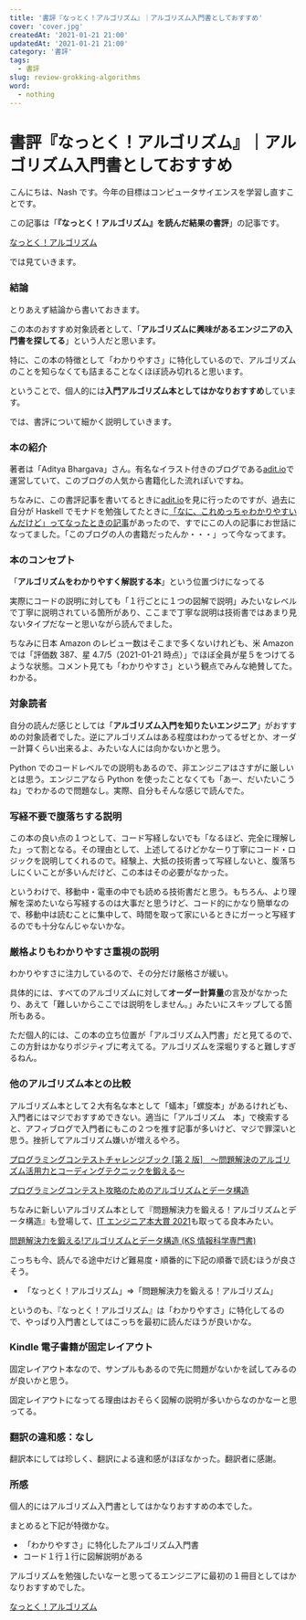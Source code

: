```yaml
---
title: '書評『なっとく！アルゴリズム』｜アルゴリズム入門書としておすすめ'
cover: 'cover.jpg'
createdAt: '2021-01-21 21:00'
updatedAt: '2021-01-21 21:00'
category: '書評'
tags:
  - 書評
slug: review-grokking-algorithms
word:
  - nothing
---
```


# 書評『なっとく！アルゴリズム』｜アルゴリズム入門書としておすすめ

こんにちは、Nash です。今年の目標はコンピュータサイエンスを学習し直すことです。

この記事は「**『なっとく！アルゴリズム』を読んだ結果の書評**」の記事です。

<!-- amazon -->

<a href="//af.moshimo.com/af/c/click?a_id=1847646&amp;p_id=170&amp;pc_id=185&amp;pl_id=4062&amp;url=https%3A%2F%2Fwww.amazon.co.jp%2Fdp%2FB01N14WBX3" rel="nofollow" referrerpolicy="no-referrer-when-downgrade"><img src="https://images-fe.ssl-images-amazon.com/images/I/61bXMHbyv3L._SL160_.jpg" alt="" style="border: none;" /><br />なっとく！アルゴリズム</a><img src="//i.moshimo.com/af/i/impression?a_id=1847646&amp;p_id=170&amp;pc_id=185&amp;pl_id=4062" alt="" width="1" height="1" style="border: 0px;" />

<!-- //amazon -->

では見ていきます。

### 結論

とりあえず結論から書いておきます。

この本のおすすめ対象読者として、「**アルゴリズムに興味があるエンジニアの入門書を探してる**」という人だと思います。

特に、この本の特徴として「わかりやすさ」に特化しているので、アルゴリズムのことを知らなくても詰まることなくほぼ読み切れると思います。

ということで、個人的には**入門アルゴリズム本としてはかなりおすすめ**しています。

では、書評について細かく説明していきます。

### 本の紹介

著者は「Aditya Bhargava」さん。有名なイラスト付きのブログである[adit.io](https://adit.io)で運営していて、このブログの人気から書籍化した流れぽいですね。

ちなみに、この書評記事を書いてるときに[adit.io](https://adit.io)を見に行ったのですが、過去に自分が Haskell でモナドを勉強してたときに[「なに、これめっちゃわかりやすいんだけど」ってなったときの記事](https://adit.io/posts/2013-04-17-functors,_applicatives,_and_monads_in_pictures.html)があったので、すでにこの人の記事にお世話になってました。「このブログの人の書籍だったんか・・・」って今なってます。

### 本のコンセプト

「**アルゴリズムをわかりやすく解説する本**」という位置づけになってる

実際にコードの説明に対しても「１行ごとに１つの図解で説明」みたいなレベルで丁寧に説明されている箇所があり、ここまで丁寧な説明は技術書ではあまり見ないタイプだなーと思いながら読んでました。

ちなみに日本 Amazon のレビュー数はそこまで多くないけれども、米 Amazon では「評価数 387、星 4.7/5（2021-01-21 時点）」でほぼ全員が星５をつけてるような状態。コメント見ても「わかりやすさ」という観点でみんな絶賛してた。わかる。

### 対象読者

自分の読んだ感じとしては「**アルゴリズム入門を知りたいエンジニア**」がおすすめの対象読者でした。逆にアルゴリズムはある程度はわかってるぜとか、オーダー計算くらい出来るよ、みたいな人には向かないかと思う。

Python でのコードレベルでの説明もあるので、非エンジニアはさすがに厳しいとは思う。エンジニアなら Python を使ったことなくても「あー、だいたいこうね」でわかるので問題なし。実際、自分もそんな感じで読んでた。

### 写経不要で腹落ちする説明

この本の良い点の１つとして、コード写経しないでも「なるほど、完全に理解した」って割となる。その理由として、上述してるけどかなーり丁寧にコード・ロジックを説明してくれるので。経験上、大抵の技術書って写経しないと、腹落ちしにくいことが多いんだけど、この本はその必要がなかった。

というわけで、移動中・電車の中でも読める技術書だと思う。もちろん、より理解を深めたいなら写経するのは大事だと思うけど、コード的にかなり簡単なので、移動中は読むことに集中して、時間を取って家にいるときにガーっと写経するのでも十分なんじゃないかな。

### 厳格よりもわかりやすさ重視の説明

わかりやすさに注力しているので、その分だけ厳格さが緩い。

具体的には、すべてのアルゴリズムに対して**オーダー計算量**の言及がなかったり、あえて「難しいからここでは説明をしません。」みたいにスキップしてる箇所もある。

ただ個人的には、この本の立ち位置が「アルゴリズム入門書」だと見てるので、この方針はかなりポジティブに考えてる。アルゴリズムを深堀りすると難しすぎるねん。

### 他のアルゴリズム本との比較

アルゴリズム本として２大有名な本として「蟻本」「螺旋本」があるけれども、入門者にはマジでおすすめできない。適当に「アルゴリズム　本」で検索すると、アフィブログで入門者にもこの２つを推す記事が多いけど、マジで罪深いと思う。挫折してアルゴリズム嫌いが増えるやろ。

<!-- 蟻 -->

<a href="//af.moshimo.com/af/c/click?a_id=1847646&amp;p_id=170&amp;pc_id=185&amp;pl_id=4062&amp;url=https%3A%2F%2Fwww.amazon.co.jp%2Fdp%2FB00CY9256C" rel="nofollow" referrerpolicy="no-referrer-when-downgrade"><img src="https://images-fe.ssl-images-amazon.com/images/I/41oruV+aJIL._SL160_.jpg" alt="" style="border: none;" /><br />プログラミングコンテストチャレンジブック [第 2 版]　～問題解決のアルゴリズム活用力とコーディングテクニックを鍛える～</a><img src="//i.moshimo.com/af/i/impression?a_id=1847646&amp;p_id=170&amp;pc_id=185&amp;pl_id=4062" alt="" width="1" height="1" style="border: 0px;" />

<!--  -->

<!-- 螺旋 -->

<a href="//af.moshimo.com/af/c/click?a_id=1847646&amp;p_id=170&amp;pc_id=185&amp;pl_id=4062&amp;url=https%3A%2F%2Fwww.amazon.co.jp%2Fdp%2FB00U5MVXZO" rel="nofollow" referrerpolicy="no-referrer-when-downgrade"><img src="https://images-fe.ssl-images-amazon.com/images/I/51GbST65OIL._SL160_.jpg" alt="" style="border: none;" /><br />プログラミングコンテスト攻略のためのアルゴリズムとデータ構造</a><img src="//i.moshimo.com/af/i/impression?a_id=1847646&amp;p_id=170&amp;pc_id=185&amp;pl_id=4062" alt="" width="1" height="1" style="border: 0px;" />

<!--  -->

ちなみに新しいアルゴリズム本として『問題解決力を鍛える！アルゴリズムとデータ構造』も登場して、[IT エンジニア本大賞 2021](https://www.shoeisha.co.jp/campaign/award/2021/result)も取ってる良本みたい。

<!--  -->

<a href="//af.moshimo.com/af/c/click?a_id=1847646&amp;p_id=170&amp;pc_id=185&amp;pl_id=4062&amp;url=https%3A%2F%2Fwww.amazon.co.jp%2Fdp%2F4065128447" rel="nofollow" referrerpolicy="no-referrer-when-downgrade"><img src="https://images-fe.ssl-images-amazon.com/images/I/51OK2x1LvbL._SL160_.jpg" alt="" style="border: none;" /><br />問題解決力を鍛える!アルゴリズムとデータ構造 (KS 情報科学専門書)</a><img src="//i.moshimo.com/af/i/impression?a_id=1847646&amp;p_id=170&amp;pc_id=185&amp;pl_id=4062" alt="" width="1" height="1" style="border: 0px;" />

<!--  -->

こっちも今、読んでる途中だけど難易度・順番的に下記の順番で読むほうが良さそう。

- 「なっとく！アルゴリズム」⇒「問題解決力を鍛える！アルゴリズム」

というのも、『なっとく！アルゴリズム』は「わかりやすさ」に特化してるので、やっぱり入門書としてはこっちを最初に読んだほうが良いかな。

### Kindle 電子書籍が固定レイアウト

固定レイアウト本なので、サンプルもあるので先に問題がないかを試してみるのが良いかと思う。

固定レイアウトになってる理由はおそらく図解の説明が多いからなのかなーと思ってる。

### 翻訳の違和感：なし

翻訳本にしては珍しく、翻訳による違和感がほぼなかった。翻訳者に感謝。

### 所感

個人的にはアルゴリズム入門書としてはかなりおすすめの本でした。

まとめると下記が特徴かな。

- 「わかりやすさ」に特化したアルゴリズム入門書
- コード１行１行に図解説明がある

アルゴリズムを勉強したいなーと思ってるエンジニアに最初の１冊目としてはかなりおすすめでした。

<!-- amazon -->

<a href="//af.moshimo.com/af/c/click?a_id=1847646&amp;p_id=170&amp;pc_id=185&amp;pl_id=4062&amp;url=https%3A%2F%2Fwww.amazon.co.jp%2Fdp%2FB01N14WBX3" rel="nofollow" referrerpolicy="no-referrer-when-downgrade"><img src="https://images-fe.ssl-images-amazon.com/images/I/61bXMHbyv3L._SL160_.jpg" alt="" style="border: none;" /><br />なっとく！アルゴリズム</a><img src="//i.moshimo.com/af/i/impression?a_id=1847646&amp;p_id=170&amp;pc_id=185&amp;pl_id=4062" alt="" width="1" height="1" style="border: 0px;" />

<!--  -->
